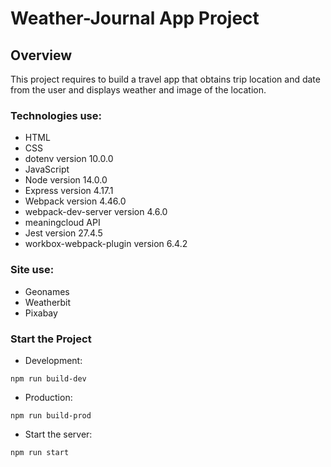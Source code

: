 # Weather-Journal App Project

## Overview

This project requires to build a travel app that obtains trip location and date from the user and displays weather and image of the location.

### Technologies use:

- HTML
- CSS
- dotenv version 10.0.0
- JavaScript
- Node version 14.0.0
- Express version 4.17.1
- Webpack version 4.46.0
- webpack-dev-server version 4.6.0
- meaningcloud API
- Jest version 27.4.5
- workbox-webpack-plugin version 6.4.2

### Site use:

- Geonames
- Weatherbit
- Pixabay

### Start the Project

- Development:

```
npm run build-dev
```

- Production:

```
npm run build-prod
```

- Start the server:

```
npm run start
```
